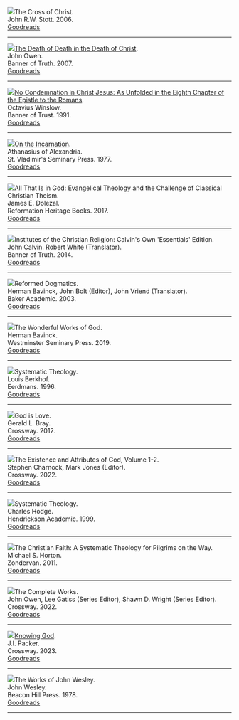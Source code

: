 <img src="book-cross-of-christ-stott.jpg">The Cross of Christ.  
John R.W. Stott. 2006.  
[Goodreads](https://www.goodreads.com/book/show/73188.The_Cross_of_Christ)

<hr style="clear:both;">

[<img src="book-death-of-death-owen.jpg">The Death of Death in the Death of Christ](reviews/the-death-of-death-in-the-death-of-christ.md).  
John Owen.  
Banner of Truth. 2007.  
[Goodreads](https://www.goodreads.com/book/show/14061614-the-death-of-death-in-the-death-of-christ)

<hr style="clear:both;">

[<img src="book-no-condemnation-winslow.jpg">No Condemnation in Christ Jesus: As Unfolded in the Eighth Chapter of the Epistle to the Romans](reviews/no-condemnation-in-christ-jesus.md).  
Octavius Winslow.  
Banner of Trust. 1991.  
[Goodreads](https://www.goodreads.com/book/show/4011534-no-condemnation-in-christ-jesus?ac=1&from_search=true&qid=K1waoHAVw7&rank=1)

<hr style="clear:both;">

[<img src="book-on-the-incarnation-athanasius.jpg">On the Incarnation](reviews/on-the-incarnation.md).  
Athanasius of Alexandria.  
St. Vladimir's Seminary Press. 1977.  
[Goodreads](https://www.goodreads.com/book/show/673655.On_the_Incarnation)

<hr style="clear:both;">

<img src="theology-all-that-is-God-dolezal.jpg">All That Is in God: Evangelical Theology and the Challenge of Classical Christian Theism.  
James E. Dolezal.  
Reformation Heritage Books. 2017.  
[Goodreads](https://www.goodreads.com/book/show/35783848-all-that-is-in-god)

<hr style="clear:both;">

<img src="theology-institutes-1541-calvin-white.jpg">Institutes of the Christian Religion: Calvin's Own 'Essentials' Edition.  
John Calvin. Robert White (Translator).  
Banner of Truth. 2014.  
[Goodreads](https://www.goodreads.com/book/show/23306187-institutes-of-the-christian-religion)

<hr style="clear:both;">

<img src="theology-reformed-dogmatics-bavinck.jpg">Reformed Dogmatics.  
Herman Bavinck, John Bolt (Editor), John Vriend (Translator).  
Baker Academic. 2003.  
[Goodreads](https://www.goodreads.com/book/show/277742.Reformed_Dogmatics_Volume_1_)

<hr style="clear:both;">

<img src="theology-wonderful-works-bavinck.jpg">The Wonderful Works of God.  
Herman Bavinck.  
Westminster Seminary Press. 2019.  
[Goodreads](https://www.goodreads.com/book/show/49092754-the-wonderful-works-of-god)

<hr style="clear:both;">

<img src="theology-systematic-berkhof.jpg">Systematic Theology.  
Louis Berkhof.  
Eerdmans. 1996.  
[Goodreads](https://www.goodreads.com/book/show/715604.Systematic_Theology)

<hr style="clear:both;">

<img src="theology-god-is-love-bray.jpg">God is Love.  
Gerald L. Bray.  
Crossway. 2012.  
[Goodreads](https://www.goodreads.com/book/show/13186705-god-is-love)

<hr style="clear:both;">

<img src="theology-existence-attributes-God-charnock.jpg">The Existence and Attributes of God, Volume 1-2.  
Stephen Charnock, Mark Jones (Editor).  
Crossway. 2022.  
[Goodreads](https://www.goodreads.com/book/show/60331402-the-existence-and-attributes-of-god-volume-1-2)

<hr style="clear:both;">

<img src="theology-systematic-hodge.jpg">Systematic Theology.  
Charles Hodge.  
Hendrickson Academic. 1999.  
[Goodreads](https://www.goodreads.com/book/show/255466.Systematic_Theology_)

<hr style="clear:both;">

<img src="theology-christian-faith-horton.jpg">The Christian Faith: A Systematic Theology for Pilgrims on the Way.  
Michael S. Horton.  
Zondervan. 2011.  
[Goodreads](https://www.goodreads.com/book/show/164810774-the-christian-faith)

<hr style="clear:both;">

<img src="theology-complete-works-owen.jpg">The Complete Works.  
John Owen, Lee Gatiss (Series Editor), Shawn D. Wright (Series Editor).  
Crossway. 2022.  
[Goodreads](https://www.goodreads.com/book/show/60354441-the-holy-spirit)

<hr style="clear:both;">

[<img src="theology-knowing-god-packer.jpg">Knowing God](reviews/knowing-god.md).  
J.I. Packer.  
Crossway. 2023.  
[Goodreads](https://www.goodreads.com/book/show/65685346-knowing-god)

<hr style="clear:both;">

<img src="theology-complete-works-wesley.jpg">The Works of John Wesley.  
John Wesley.  
Beacon Hill Press. 1978.  
[Goodreads](https://www.goodreads.com/book/show/554898.The_Works_of_John_Wesley)

<hr style="clear:both;">
